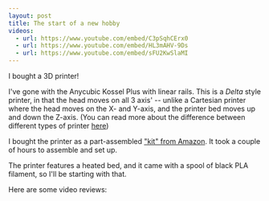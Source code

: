 ```yaml
---
layout: post
title: The start of a new hobby
videos:
  - url: https://www.youtube.com/embed/C3pSqhCErx0
  - url: https://www.youtube.com/embed/HL3mAHV-9Ds
  - url: https://www.youtube.com/embed/sFU2KwSlaMI
---
```


I bought a 3D printer!

I've gone with the Anycubic Kossel Plus with linear rails. This is a _Delta_ style printer, in that the head moves on all 3 axis' -- unlike a Cartesian printer where the head moves on the X- and Y-axis, and the printer bed moves up and down the Z-axis. (You can read more about the difference between different types of printer [here](https://all3dp.com/know-your-fdm-3d-printers-cartesian-delta-polar-and-scara/))

I bought the printer as a part-assembled ["kit" from Amazon](https://www.amazon.co.uk/gp/product/B01MD2IBX4/ref=oh_aui_search_detailpage?ie=UTF8&psc=1). It took a couple of hours to assemble and set up.

The printer features a heated bed, and it came with a spool of black PLA filament, so I'll be starting with that.

Here are some video reviews:
